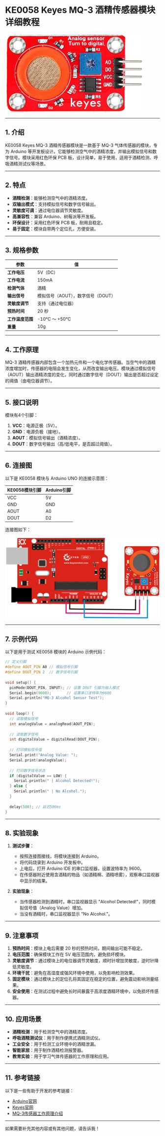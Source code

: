 # **KE0058 Keyes MQ-3 酒精传感器模块详细教程**

![image-20250312163648150](media/image-20250312163648150.png)

---

## **1. 介绍**

KE0058 Keyes MQ-3 酒精传感器模块是一款基于 MQ-3 气体传感器的模块，专为 Arduino 等开发板设计。它能够检测空气中的酒精浓度，并输出模拟信号和数字信号。模块采用红色环保 PCB 板，设计简单，易于使用，适用于酒精检测、呼吸酒精测试仪等场景。

---

## **2. 特点**

- **酒精检测**：能够检测空气中的酒精浓度。
- **双输出模式**：支持模拟信号和数字信号输出。
- **灵敏度可调**：通过电位器调节灵敏度。
- **高兼容性**：兼容 Arduino、树莓派等开发板。
- **环保设计**：采用红色环保 PCB 板，耐用且稳定。
- **易于固定**：模块自带两个定位孔，方便安装。

---

## **3. 规格参数**

| 参数            | 值                     |
|-----------------|------------------------|
| **工作电压**    | 5V（DC）               |
| **工作电流**    | 150mA                  |
| **检测气体**    | 酒精                   |
| **输出信号**    | 模拟信号（AOUT），数字信号（DOUT） |
| **灵敏度调节**  | 支持（通过电位器）     |
| **预热时间**    | 20 秒                  |
| **工作温度范围**| -10℃ ～ +50℃          |
| **重量**        | 10g                    |

---

## **4. 工作原理**

MQ-3 酒精传感器内部包含一个加热元件和一个电化学传感器。当空气中的酒精浓度增加时，传感器的电阻会发生变化，从而改变输出电压。模块通过模拟信号（AOUT）输出酒精浓度的变化，同时通过数字信号（DOUT）输出是否超过设定的阈值（由电位器调节）。

---

## **5. 接口说明**

模块有4个引脚：
1. **VCC**：电源正极（5V）。
2. **GND**：电源负极（接地）。
3. **AOUT**：模拟信号输出（酒精浓度）。
4. **DOUT**：数字信号输出（高/低电平，是否超过阈值）。

---

## **6. 连接图**

以下是 KE0058 模块与 Arduino UNO 的连接示意图：

| KE0058模块引脚 | Arduino引脚 |
|----------------|-------------|
| VCC            | 5V          |
| GND            | GND         |
| AOUT           | A0          |
| DOUT           | D2          |

连接图如下：

![image-20250312163709431](media/image-20250312163709431.png)

---

## **7. 示例代码**

以下是用于测试 KE0058 模块的 Arduino 示例代码：

```cpp
// 定义引脚
#define AOUT_PIN A0 // 模拟信号引脚
#define DOUT_PIN 2  // 数字信号引脚

void setup() {
  pinMode(DOUT_PIN, INPUT); // 设置 DOUT 引脚为输入模式
  Serial.begin(9600);       // 设置串口波特率为9600
  Serial.println("MQ-3 Alcohol Sensor Test");
}

void loop() {
  // 读取模拟信号
  int analogValue = analogRead(AOUT_PIN);

  // 读取数字信号
  int digitalValue = digitalRead(DOUT_PIN);

  // 打印模拟信号值
  Serial.print("Analog Value: ");
  Serial.print(analogValue);

  // 打印数字信号状态
  if (digitalValue == LOW) {
    Serial.println(" | Alcohol Detected!");
  } else {
    Serial.println(" | No Alcohol.");
  }

  delay(500); // 延迟500ms
}
```

---

## **8. 实验现象**

1. **测试步骤**：
   - 按照连接图接线，将模块连接到 Arduino。
   - 将代码烧录到 Arduino 开发板中。
   - 上电后，打开 Arduino IDE 的串口监视器，设置波特率为 9600。
   - 在传感器附近使用含酒精的物品（如酒精棉、酒精喷雾），观察串口监视器中显示的结果。

2. **实验现象**：
   - 当传感器检测到酒精时，串口监视器显示 "Alcohol Detected!"，同时模拟信号值（Analog Value）增加。
   - 当没有酒精时，串口监视器显示 "No Alcohol."。

---

## **9. 注意事项**

1. **预热时间**：模块上电后需要 20 秒的预热时间，期间输出可能不稳定。
2. **电压范围**：确保模块工作在 5V 电压范围内，避免损坏模块。
3. **灵敏度调节**：通过模块上的电位器调节灵敏度，顺时针增加灵敏度，逆时针降低灵敏度。
4. **环境干扰**：避免在高湿度或强风环境中使用，以免影响检测效果。
5. **固定模块**：通过模块上的定位孔将其固定在稳定的位置，避免震动影响测量结果。
6. **安全使用**：在测试过程中避免长时间暴露于高浓度酒精环境中，以免损坏传感器。

---

## **10. 应用场景**

- **酒精检测**：用于检测空气中的酒精浓度。
- **呼吸酒精测试仪**：用于制作便携式酒精测试仪。
- **工业安全**：用于检测工业环境中的酒精泄漏。
- **智能家居**：用于制作酒精检测报警器。
- **教育实验**：用于学习气体传感器的工作原理和应用。

---

## **11. 参考链接**

以下是一些有助于开发的参考链接：
- [Arduino官网](https://www.arduino.cc/)
- [Keyes官网](http://www.keyes-robot.com/)
- [MQ-3传感器工作原理介绍](https://www.pololu.com/file/0J310/MQ3.pdf)

---

如果需要补充其他内容或有其他问题，请告诉我！
